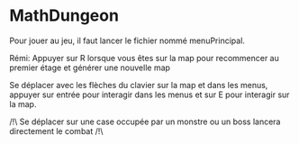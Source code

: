 # MathDungeon

Pour jouer au jeu, il faut lancer le fichier nommé menuPrincipal.

Rémi:
Appuyer sur R lorsque vous êtes sur la map pour recommencer au premier étage et générer une nouvelle map

Se déplacer avec les flèches du clavier sur la map et dans les menus, appuyer sur entrée pour interagir dans les menus et sur E pour interagir sur la map.

/!\ Se déplacer sur une case occupée par un monstre ou un boss lancera directement le combat /!\
